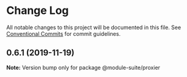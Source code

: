 # Change Log

All notable changes to this project will be documented in this file.
See [Conventional Commits](https://conventionalcommits.org) for commit guidelines.

## 0.6.1 (2019-11-19)

**Note:** Version bump only for package @module-suite/proxier
